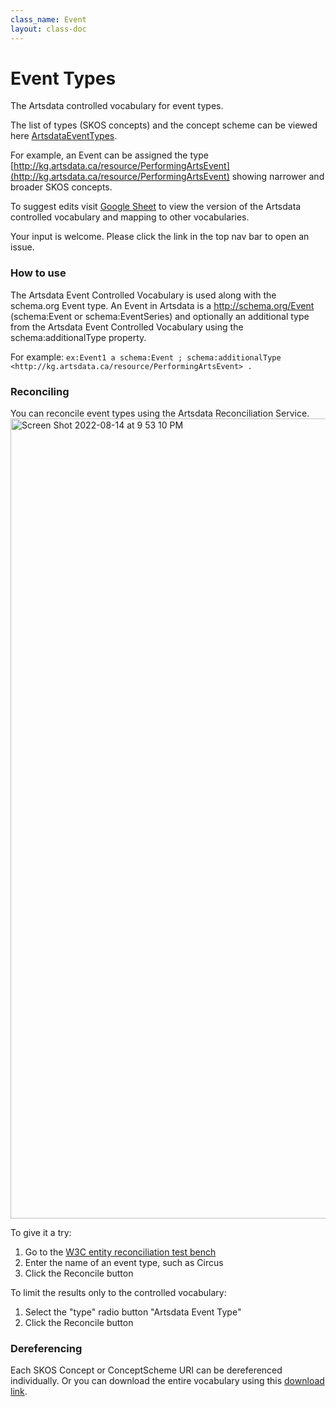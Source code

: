 ```yaml
---
class_name: Event
layout: class-doc
---
```


Event Types
==========
The Artsdata controlled vocabulary for event types.

The list of types (SKOS concepts) and the concept scheme can be viewed here [ArtsdataEventTypes](http://kg.artsdata.ca/resource/ArtsdataEventTypes).

For example, an Event can be assigned the type [http://kg.artsdata.ca/resource/PerformingArtsEvent](http://kg.artsdata.ca/resource/PerformingArtsEvent) showing narrower and broader SKOS concepts.

To suggest edits visit [Google Sheet](https://docs.google.com/spreadsheets/d/1ud_kVTE8C97ZMoe1uYGQ6rW_dodKqsbqiCutLLHO9jo/edit?usp=sharing) to view the version of the Artsdata controlled vocabulary and mapping to other vocabularies. 

Your input is welcome. Please click the link in the top nav bar to open an issue.

### How to use

The Artsdata Event Controlled Vocabulary is used along with the schema.org Event type.  An Event in Artsdata is a http://schema.org/Event (schema:Event or schema:EventSeries) and optionally an additional type from the Artsdata Event Controlled Vocabulary using the schema:additionalType property.

For example: `ex:Event1 a schema:Event ; schema:additionalType <http://kg.artsdata.ca/resource/PerformingArtsEvent> .`

### Reconciling

You can reconcile event types using the Artsdata Reconciliation Service. 
<img width="1280" alt="Screen Shot 2022-08-14 at 9 53 10 PM" src="https://user-images.githubusercontent.com/419491/184564852-ed5baeb8-952d-43c7-b8a1-b06b6ba65152.png">

To give it a try:
1. Go to the [W3C entity reconciliation test bench](https://reconciliation-api.github.io/testbench/#/client/https%3A%2F%2Fapi.artsdata.ca%2Frecon)
2. Enter the name of an event type, such as Circus
3. Click the Reconcile button

To limit the results only to the controlled vocabulary:
1. Select the "type" radio button "Artsdata Event Type"
8. Click the Reconcile button

### Dereferencing

Each SKOS Concept or ConceptScheme URI can be dereferenced individually. Or you can download the entire vocabulary using this [download link](https://db.artsdata.ca/repositories/artsdata/statements?context=%3Chttp://kg.artsdata.ca/culture-creates/ontology/artsdata-event-types%3E).
